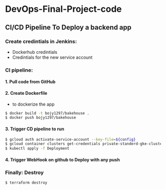 # DevOps-Final-Project-code
## CI/CD Pipeline To Deploy a backend app

### Create credintials in Jenkins:
 - Dockerhub credintials
 - Credintials for the new service account 

### CI pipeline:
#### 1. Pull code from GitHub

#### 2. Create Dockerfile
- to dockerize the app
```bash
$ docker build -t bojy1297/bakehouse .
$ docker push bojy1297/bakehouse
```
#### 3. Trigger CD pipeline to run
```bash
$ gcloud auth activate-service-account --key-file=${config}
$ gcloud container clusters get-credentials private-standerd-gke-cluster --zone us-central1-b --project abdallah-iti-377721
$ kubectl apply -f Deployment
```
#### 4. Trigger WebHook on github to Deploy with any push
### Finally: Destroy
```bash
$ terraform destroy
```